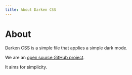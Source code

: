 ```yaml
---
title: About Darken CSS
---
```


# About
Darken CSS is a simple file that applies a simple dark mode.

We are an [open source GitHub project](https://github.com/darken-css).

It aims for simplicity.